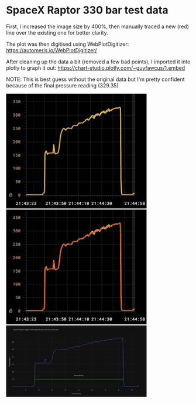 # SpaceX Raptor 330 bar test data

First, I increased the image size by 400%, then manually traced a new (red) line over the existing one for better clarity.

The plot was then digitised using WebPlotDigitizer:
https://automeris.io/WebPlotDigitizer/

After cleaning up the data a bit (removed a few bad points), I imported it into plotly to graph it out:
https://chart-studio.plotly.com/~guyfawcus/1.embed

NOTE: This is best guess without the original data but I'm pretty confident because of the final pressure reading (329.35)

<img src="tweet-plot-original.jpg" width="384">
<img src="tweet-plot-clarified.png" width="384">
<img src="generated-plot.png" width="384">
